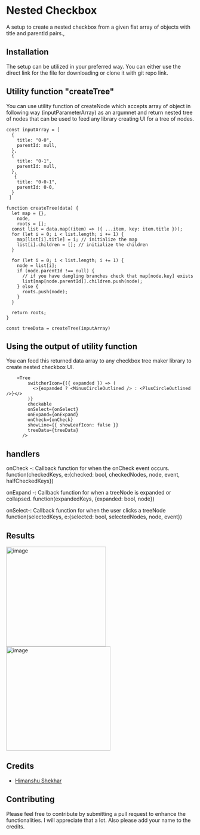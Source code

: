 # Nested Checkbox

A setup to create a nested checkbox from a given flat array of objects with title and parentId pairs.,

## Installation

The setup can be utilized in your preferred way. You can either use the direct link for the file for downloading or clone it with git repo link.

## Utility function "createTree"
You can use utility function of createNode which accepts array of object in following way (inputParameterArray) as an argumnet and return nested tree of nodes that can be used to feed any library creating UI for a tree of nodes.

```
const inputArray = [
  {
    title: "0-0",
    parentId: null,
  },
  {
    title: "0-1",
    parentId: null,
  },
   {
    title: "0-0-1",
    parentId: 0-0,
  }
 ]

function createTree(data) {
  let map = {},
    node,
    roots = [];
  const list = data.map((item) => ({ ...item, key: item.title }));
  for (let i = 0; i < list.length; i += 1) {
    map[list[i].title] = i; // initialize the map
    list[i].children = []; // initialize the children
  }

  for (let i = 0; i < list.length; i += 1) {
    node = list[i];
    if (node.parentId !== null) {
      // if you have dangling branches check that map[node.key] exists
      list[map[node.parentId]].children.push(node);
    } else {
      roots.push(node);
    }
  }

  return roots;
}

const treeData = createTree(inputArray)

```

## Using the output of utility function

You can feed this returned data array to any checkbox tree maker library to create nested checkbox UI.

```
    <Tree
        switcherIcon={({ expanded }) => (
          <>{expanded ? <MinusCircleOutlined /> : <PlusCircleOutlined />}</>
        )}
        checkable
        onSelect={onSelect}
        onExpand={onExpand}
        onCheck={onCheck}
        showLine={{ showLeafIcon: false }}
        treeData={treeData}
      />
 ```
 ## handlers 
 
 onCheck -:
 Callback function for when the onCheck event occurs.
 function(checkedKeys, e:{checked: bool, checkedNodes, node, event, halfCheckedKeys})
 
 onExpand -:
 Callback function for when a treeNode is expanded or collapsed. 
 function(expandedKeys, {expanded: bool, node})
 
 onSelect-:
 Callback function for when the user clicks a treeNode 
 function(selectedKeys, e:{selected: bool, selectedNodes, node, event})
 
 ## Results
 
 <img width="267" alt="image" src="https://user-images.githubusercontent.com/24574845/177084214-ea2db989-df38-4d9d-b9c4-e9b8ae846342.png">

<img width="279" alt="image" src="https://user-images.githubusercontent.com/24574845/177084080-45ca1b6e-4b50-4494-9489-1e0849fc9bd6.png">

 
## Credits

- [Himanshu Shekhar](https://github.com/HimanshuShekharCu)

## Contributing

Please feel free to contribute by submitting a pull request to enhance the functionalities. I will appreciate that a lot. Also please add your name to the credits.
